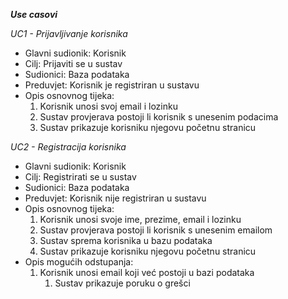 

***Use casovi***

*UC1 - Prijavljivanje korisnika*
- Glavni sudionik: Korisnik
- Cilj: Prijaviti se u sustav
- Sudionici: Baza podataka
- Preduvjet: Korisnik je registriran u sustavu
- Opis osnovnog tijeka:
    1. Korisnik unosi svoj email i lozinku
    2. Sustav provjerava postoji li korisnik s unesenim podacima
    3. Sustav prikazuje korisniku njegovu početnu stranicu

*UC2 - Registracija korisnika*
- Glavni sudionik: Korisnik
- Cilj: Registrirati se u sustav
- Sudionici: Baza podataka
- Preduvjet: Korisnik nije registriran u sustavu
- Opis osnovnog tijeka:
    1. Korisnik unosi svoje ime, prezime, email i lozinku
    2. Sustav provjerava postoji li korisnik s unesenim emailom
    3. Sustav sprema korisnika u bazu podataka
    4. Sustav prikazuje korisniku njegovu početnu stranicu
- Opis mogućih odstupanja:
    1. Korisnik unosi email koji već postoji u bazi podataka
        1. Sustav prikazuje poruku o grešci


